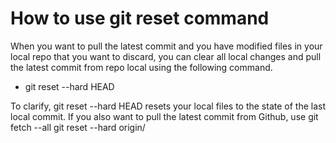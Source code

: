# How to use git reset command

When you want to pull the latest commit and you have modified files in your local repo that you want to discard, you can clear all local changes and pull the latest commit from repo local using 
the following command.
- git reset --hard HEAD

To clarify, git reset --hard HEAD resets your local files to the state of the last local commit. If you also want to pull the latest commit from Github, use
git fetch --all
git reset --hard origin/<branch-name>
